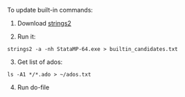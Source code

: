 To update built-in commands:

1. Download [strings2](http://split-code.com/strings2.html)

2. Run it:

```
strings2 -a -nh StataMP-64.exe > builtin_candidates.txt
```

3. Get list of ados:

```
ls -A1 */*.ado > ~/ados.txt
```

4. Run do-file
